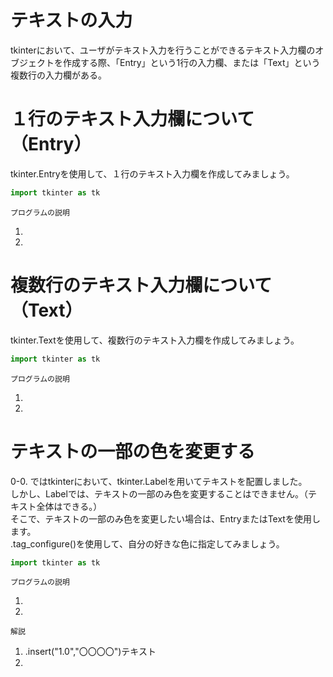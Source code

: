 # テキストの入力
tkinterにおいて、ユーザがテキスト入力を行うことができるテキスト入力欄のオブジェクトを作成する際、「Entry」という1行の入力欄、または「Text」という複数行の入力欄がある。

# １行のテキスト入力欄について（Entry）
tkinter.Entryを使用して、１行のテキスト入力欄を作成してみましょう。
```python
import tkinter as tk
```
`プログラムの説明`<br>
1. <br>
2. <br>


# 複数行のテキスト入力欄について（Text）
tkinter.Textを使用して、複数行のテキスト入力欄を作成してみましょう。
```python
import tkinter as tk
```
`プログラムの説明`<br>
1. <br>
2. <br>


# テキストの一部の色を変更する
0-0. ではtkinterにおいて、tkinter.Labelを用いてテキストを配置しました。<br>
しかし、Labelでは、テキストの一部のみ色を変更することはできません。（テキスト全体はできる。）<br>
そこで、テキストの一部のみ色を変更したい場合は、EntryまたはTextを使用します。<br>
.tag_configure()を使用して、自分の好きな色に指定してみましょう。
```python
import tkinter as tk
```
`プログラムの説明`<br>
1. <br>
2. <br>

`解説`<br>
1. .insert("1.0","〇〇〇〇")テキスト<br>
2. <br>
